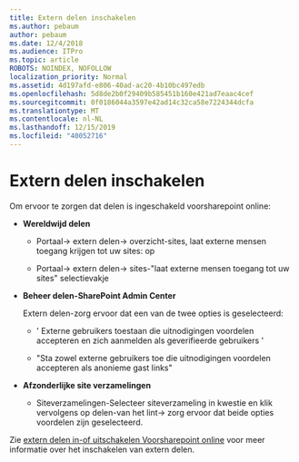 ```yaml
---
title: Extern delen inschakelen
ms.author: pebaum
author: pebaum
ms.date: 12/4/2018
ms.audience: ITPro
ms.topic: article
ROBOTS: NOINDEX, NOFOLLOW
localization_priority: Normal
ms.assetid: 4d197afd-e806-40ad-ac20-4b10bc497edb
ms.openlocfilehash: 5d8de2b0f29409b585451b160e421ad7eaac4cef
ms.sourcegitcommit: 0f0186044a3597e42ad14c32ca58e7224344dcfa
ms.translationtype: MT
ms.contentlocale: nl-NL
ms.lasthandoff: 12/15/2019
ms.locfileid: "40052716"
---
```

# <a name="enable-external-sharing"></a>Extern delen inschakelen

 Om ervoor te zorgen dat delen is ingeschakeld voorsharepoint online:
  
- **Wereldwijd delen**
    
  - Portaal-\> extern delen-\> overzicht-sites, laat externe mensen toegang krijgen tot uw sites: op
    
  - Portaal-\> extern delen-\> sites-"laat externe mensen toegang tot uw sites" selectievakje
    
- **Beheer delen-SharePoint Admin Center**
    
    Extern delen-zorg ervoor dat een van de twee opties is geselecteerd:
    
  - ' Externe gebruikers toestaan die uitnodigingen voordelen accepteren en zich aanmelden als geverifieerde gebruikers '
    
  - "Sta zowel externe gebruikers toe die uitnodigingen voordelen accepteren als anonieme gast links"
    
- **Afzonderlijke site verzamelingen**
    
  - Siteverzamelingen-Selecteer siteverzameling in kwestie en klik vervolgens op delen-van het lint-\> zorg ervoor dat beide opties voordelen zijn geselecteerd.
    
Zie [extern delen in-of uitschakelen Voorsharepoint online](https://go.microsoft.com/fwlink/?linkid=2047681&amp;clcid=0x409) voor meer informatie over het inschakelen van extern delen.
  

